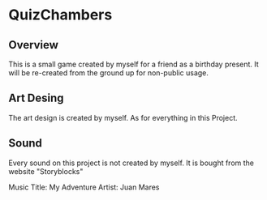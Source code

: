 # QuizChambers
## Overview
This is a small game created by myself
for a friend as a birthday present. 
It will be re-created from the ground up for
non-public usage.

## Art Desing
The art design is created by myself. As for 
everything in this Project. 

## Sound
Every sound on this project is not created by myself. 
It is bought from the website "Storyblocks"

Music
Title: My Adventure
Artist: Juan Mares
